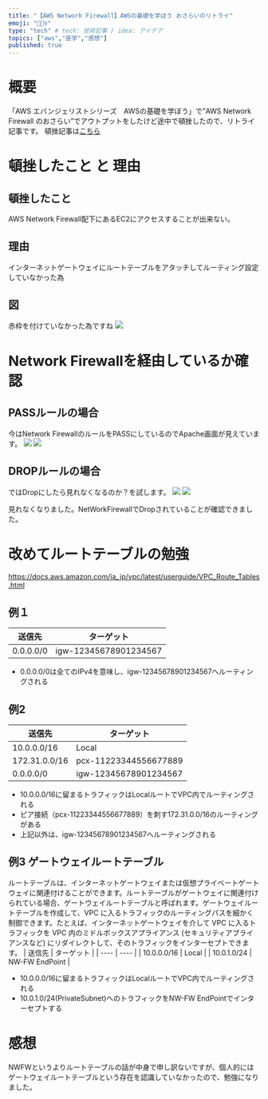 ```yaml
---
title: "【AWS Network Firewall】AWSの基礎を学ぼう おさらいのリトライ"
emoji: "🚴🏻‍♀️"
type: "tech" # tech: 技術記事 / idea: アイデア
topics: ["aws","座学","感想"]
published: true
---
```

# 概要
「AWS エバンジェリストシリーズ　AWSの基礎を学ぼう」で”AWS Network Firewall のおさらい”でアウトプットをしたけど途中で頓挫したので、リトライ記事です。
頓挫記事は[こちら](https://zenn.dev/shigeru_oda/articles/72a645793fd9fe607814)

# 頓挫したこと と 理由
## 頓挫したこと
AWS Network Firewall配下にあるEC2にアクセスすることが出来ない。

## 理由
インターネットゲートウェイにルートテーブルをアタッチしてルーティング設定していなかった為

## 図
赤枠を付けていなかった為ですね
![](https://storage.googleapis.com/zenn-user-upload/efc0aea45e5b0ca9b203cd9e.png)


# Network Firewallを経由しているか確認
## PASSルールの場合
今はNetwork FirewallのルールをPASSにしているのでApache画面が見えています。
![](https://storage.googleapis.com/zenn-user-upload/a08b4403763ccb7bf67c76bc.png)
![](https://storage.googleapis.com/zenn-user-upload/8d9f7710ebdee64fe00336fa.png)

## DROPルールの場合
ではDropにしたら見れなくなるのか？を試します。
![](https://storage.googleapis.com/zenn-user-upload/9ad3cda29bcdf4c065ab5b06.png)
![](https://storage.googleapis.com/zenn-user-upload/54030cec3a5e87821d3049c8.png)

見れなくなりました。NetWorkFirewallでDropされていることが確認できました。

# 改めてルートテーブルの勉強
https://docs.aws.amazon.com/ja_jp/vpc/latest/userguide/VPC_Route_Tables.html

## 例１
| 送信先 | ターゲット |
| ---- | ---- |
| 0.0.0.0/0 | igw-12345678901234567 |

- 0.0.0.0/0は全てのIPv4を意味し、igw-12345678901234567へルーティングされる

## 例2
| 送信先 | ターゲット |
| ---- | ---- |
| 10.0.0.0/16 | Local |
| 172.31.0.0/16 | pcx-11223344556677889 |
| 0.0.0.0/0 | igw-12345678901234567 |
- 10.0.0.0/16に留まるトラフィックはLocalルートでVPC内でルーティングされる
- ピア接続（pcx-11223344556677889）を刺す172.31.0.0/16のルーティングがある
- 上記以外は、igw-12345678901234567へルーティングされる

## 例3 ゲートウェイルートテーブル
ルートテーブルは、インターネットゲートウェイまたは仮想プライベートゲートウェイに関連付けることができます。ルートテーブルがゲートウェイに関連付けられている場合、ゲートウェイルートテーブルと呼ばれます。ゲートウェイルートテーブルを作成して、VPC に入るトラフィックのルーティングパスを細かく制御できます。たとえば、インターネットゲートウェイを介して VPC に入るトラフィックを VPC 内のミドルボックスアプライアンス (セキュリティアプライアンスなど) にリダイレクトして、そのトラフィックをインターセプトできます。
| 送信先 | ターゲット |
| ---- | ---- |
| 10.0.0.0/16 | Local |
| 10.0.1.0/24 | NW-FW EndPoint |
- 10.0.0.0/16に留まるトラフィックはLocalルートでVPC内でルーティングされる
- 10.0.1.0/24(PrivateSubnet)へのトラフィックをNW-FW EndPointでインターセプトする

# 感想
NWFWというよりルートテーブルの話が中身で申し訳ないですが、個人的にはゲートウェイルートテーブルという存在を認識していなかったので、勉強になりました。
